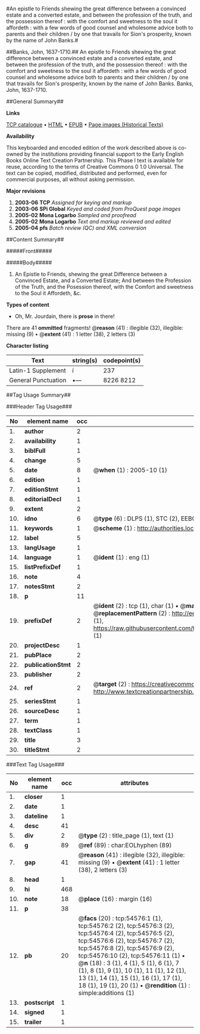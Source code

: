 #An epistle to Friends shewing the great difference between a convinced estate and a converted estate, and between the profession of the truth, and the possession thereof : with the comfort and sweetness to the soul it affordeth : with a few words of good counsel and wholesome advice both to parents and their children / by one that travails for Sion's prosperity, known by the name of John Banks.#

##Banks, John, 1637-1710.##
An epistle to Friends shewing the great difference between a convinced estate and a converted estate, and between the profession of the truth, and the possession thereof : with the comfort and sweetness to the soul it affordeth : with a few words of good counsel and wholesome advice both to parents and their children / by one that travails for Sion's prosperity, known by the name of John Banks.
Banks, John, 1637-1710.

##General Summary##

**Links**

[TCP catalogue](http://www.ota.ox.ac.uk/tcp/)  • 
[HTML](http://tei.it.ox.ac.uk/tcp/Texts-HTML/free/A30/A30835.html)  • 
[EPUB](http://tei.it.ox.ac.uk/tcp/Texts-EPUB/free/A30/A30835.epub) • 
[Page images (Historical Texts)](https://data.historicaltexts.jisc.ac.uk/view?pubId=eebo-12125367e&pageId=eebo-12125367e-54576-1)

**Availability**

This keyboarded and encoded edition of the
	       work described above is co-owned by the institutions
	       providing financial support to the Early English Books
	       Online Text Creation Partnership. This Phase I text is
	       available for reuse, according to the terms of Creative
	       Commons 0 1.0 Universal. The text can be copied,
	       modified, distributed and performed, even for
	       commercial purposes, all without asking permission.

**Major revisions**

1. __2003-06__ __TCP__ *Assigned for keying and markup*
1. __2003-06__ __SPi Global__ *Keyed and coded from ProQuest page images*
1. __2005-02__ __Mona Logarbo__ *Sampled and proofread*
1. __2005-02__ __Mona Logarbo__ *Text and markup reviewed and edited*
1. __2005-04__ __pfs__ *Batch review (QC) and XML conversion*

##Content Summary##

#####Front#####

#####Body#####

1. An Epistle to Friends, shewing the great Difference between a Convinced Estate, and a Converted Estate; And between the Profession of the Truth, and the Posession thereof, with the Comfort and sweetness to the Soul it Affordeth, &c.

**Types of content**

  * Oh, Mr. Jourdain, there is **prose** in there!

There are 41 **ommitted** fragments! 
 @__reason__ (41) : illegible (32), illegible: missing (9)  •  @__extent__ (41) : 1 letter (38), 2 letters (3)

**Character listing**


|Text|string(s)|codepoint(s)|
|---|---|---|
|Latin-1 Supplement|í|237|
|General Punctuation|•—|8226 8212|

##Tag Usage Summary##

###Header Tag Usage###

|No|element name|occ|attributes|
|---|---|---|---|
|1.|__author__|2||
|2.|__availability__|1||
|3.|__biblFull__|1||
|4.|__change__|5||
|5.|__date__|8| @__when__ (1) : 2005-10 (1)|
|6.|__edition__|1||
|7.|__editionStmt__|1||
|8.|__editorialDecl__|1||
|9.|__extent__|2||
|10.|__idno__|6| @__type__ (6) : DLPS (1), STC (2), EEBO-CITATION (1), OCLC (1), VID (1)|
|11.|__keywords__|1| @__scheme__ (1) : http://authorities.loc.gov/ (1)|
|12.|__label__|5||
|13.|__langUsage__|1||
|14.|__language__|1| @__ident__ (1) : eng (1)|
|15.|__listPrefixDef__|1||
|16.|__note__|4||
|17.|__notesStmt__|2||
|18.|__p__|11||
|19.|__prefixDef__|2| @__ident__ (2) : tcp (1), char (1)  •  @__matchPattern__ (2) : ([0-9\-]+):([0-9IVX]+) (1), (.+) (1)  •  @__replacementPattern__ (2) : http://eebo.chadwyck.com/downloadtiff?vid=$1&page=$2 (1), https://raw.githubusercontent.com/textcreationpartnership/Texts/master/tcpchars.xml#$1 (1)|
|20.|__projectDesc__|1||
|21.|__pubPlace__|2||
|22.|__publicationStmt__|2||
|23.|__publisher__|2||
|24.|__ref__|2| @__target__ (2) : https://creativecommons.org/publicdomain/zero/1.0/ (1), http://www.textcreationpartnership.org/docs/. (1)|
|25.|__seriesStmt__|1||
|26.|__sourceDesc__|1||
|27.|__term__|1||
|28.|__textClass__|1||
|29.|__title__|3||
|30.|__titleStmt__|2||


###Text Tag Usage###

|No|element name|occ|attributes|
|---|---|---|---|
|1.|__closer__|1||
|2.|__date__|1||
|3.|__dateline__|1||
|4.|__desc__|41||
|5.|__div__|2| @__type__ (2) : title_page (1), text (1)|
|6.|__g__|89| @__ref__ (89) : char:EOLhyphen (89)|
|7.|__gap__|41| @__reason__ (41) : illegible (32), illegible: missing (9)  •  @__extent__ (41) : 1 letter (38), 2 letters (3)|
|8.|__head__|1||
|9.|__hi__|468||
|10.|__note__|18| @__place__ (16) : margin (16)|
|11.|__p__|38||
|12.|__pb__|20| @__facs__ (20) : tcp:54576:1 (1), tcp:54576:2 (2), tcp:54576:3 (2), tcp:54576:4 (2), tcp:54576:5 (2), tcp:54576:6 (2), tcp:54576:7 (2), tcp:54576:8 (2), tcp:54576:9 (2), tcp:54576:10 (2), tcp:54576:11 (1)  •  @__n__ (18) : 3 (1), 4 (1), 5 (1), 6 (1), 7 (1), 8 (1), 9 (1), 10 (1), 11 (1), 12 (1), 13 (1), 14 (1), 15 (1), 16 (1), 17 (1), 18 (1), 19 (1), 20 (1)  •  @__rendition__ (1) : simple:additions (1)|
|13.|__postscript__|1||
|14.|__signed__|1||
|15.|__trailer__|1||

